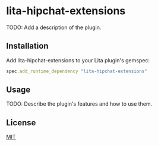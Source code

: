 # lita-hipchat-extensions

TODO: Add a description of the plugin.

## Installation

Add lita-hipchat-extensions to your Lita plugin's gemspec:

``` ruby
spec.add_runtime_dependency "lita-hipchat-extensions"
```

## Usage

TODO: Describe the plugin's features and how to use them.

## License

[MIT](http://opensource.org/licenses/MIT)
